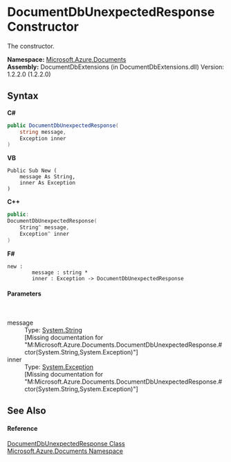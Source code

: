 # DocumentDbUnexpectedResponse Constructor 
 

The constructor.

**Namespace:**&nbsp;<a href="856b2e23-9c8b-2618-f913-67d85d500616">Microsoft.Azure.Documents</a><br />**Assembly:**&nbsp;DocumentDbExtensions (in DocumentDbExtensions.dll) Version: 1.2.2.0 (1.2.2.0)

## Syntax

**C#**<br />
``` C#
public DocumentDbUnexpectedResponse(
	string message,
	Exception inner
)
```

**VB**<br />
``` VB
Public Sub New ( 
	message As String,
	inner As Exception
)
```

**C++**<br />
``` C++
public:
DocumentDbUnexpectedResponse(
	String^ message, 
	Exception^ inner
)
```

**F#**<br />
``` F#
new : 
        message : string * 
        inner : Exception -> DocumentDbUnexpectedResponse
```


#### Parameters
&nbsp;<dl><dt>message</dt><dd>Type: <a href="http://msdn2.microsoft.com/en-us/library/s1wwdcbf" target="_blank">System.String</a><br />\[Missing <param name="message"/> documentation for "M:Microsoft.Azure.Documents.DocumentDbUnexpectedResponse.#ctor(System.String,System.Exception)"\]</dd><dt>inner</dt><dd>Type: <a href="http://msdn2.microsoft.com/en-us/library/c18k6c59" target="_blank">System.Exception</a><br />\[Missing <param name="inner"/> documentation for "M:Microsoft.Azure.Documents.DocumentDbUnexpectedResponse.#ctor(System.String,System.Exception)"\]</dd></dl>

## See Also


#### Reference
<a href="dbf0e6a5-e9b3-8c35-5299-a4644c6ee468">DocumentDbUnexpectedResponse Class</a><br /><a href="856b2e23-9c8b-2618-f913-67d85d500616">Microsoft.Azure.Documents Namespace</a><br />